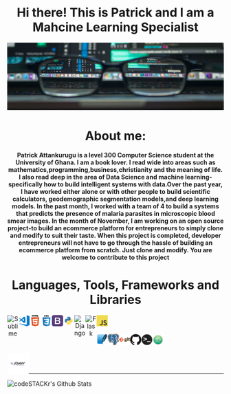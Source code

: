 <div align="center">

<h1>Hi there! This is Patrick and I am a Mahcine Learning Specialist</h1>

</div>

 

![alt text](ml~2.jpg)


<div align="center">

<h1>About me:</h1>

</div>

<div align="center">

<h4>
 <P>Patrick Attankurugu is a level 300 Computer Science student at the University of Ghana. I am a book lover. I read wide into areas such as mathematics,programming,business,christianity and the meaning of life. I also read deep in the area of Data Science and machine learning-specifically how to build intelligent systems with data.Over the past year, I have worked either alone or with other people to build scientific calculators, geodemographic segmentation models,and deep learning models. In the past month, I worked with a team of 4 to build a systems that predicts the presence of malaria parasites in microscopic blood smear images. In the month of November, I am working on an open source project-to build an ecommerce platform for entrepreneurs to simply clone and modify to suit their taste. When this project is completed, developer entrepreneurs will not have to go through the hassle of building an ecommerce platform from scratch. Just clone and modify. You are welcome to contribute to this project</P>

</h4>

</div>


</div>

<div align="center">

<h1>Languages, Tools, Frameworks and Libraries</h1>

</div>
<div align="center">

<img align="left" alt="Sublime" width="26px" src="https://duckduckgo.com/i/fb1795e6.png" />
<img align="left" alt="Visual Studio Code" width="26px" src="https://raw.githubusercontent.com/github/explore/80688e429a7d4ef2fca1e82350fe8e3517d3494d/topics/visual-studio-code/visual-studio-code.png" />
<img align="left" alt="HTML5" width="26px" src="https://raw.githubusercontent.com/github/explore/80688e429a7d4ef2fca1e82350fe8e3517d3494d/topics/html/html.png" />
<img align="left" alt="CSS3" width="26px" src="https://raw.githubusercontent.com/github/explore/80688e429a7d4ef2fca1e82350fe8e3517d3494d/topics/css/css.png" />
<img align="left" alt="Bootstrap" width="26px" src="https://raw.githubusercontent.com/github/explore/80688e429a7d4ef2fca1e82350fe8e3517d3494d/topics/bootstrap/bootstrap.png" />
<img align="left" alt="Python" width="26px" src="https://raw.githubusercontent.com/github/explore/80688e429a7d4ef2fca1e82350fe8e3517d3494d/topics/python/python.png" />
<img align="left" alt="Django" width="26px" src="https://avatars3.githubusercontent.com/u/27804?s=200&v=4" />
<img align="left" alt="Flask" width="26px" src="https://external-content.duckduckgo.com/iu/?u=https%3A%2F%2Ftse1.mm.bing.net%2Fth%3Fid%3DOIP.osnbrmpnqfKNC47fuvTToAHaHa%26pid%3DApi&f=1" />
<img align="left" alt="JavaScript" width="26px" src="https://raw.githubusercontent.com/github/explore/80688e429a7d4ef2fca1e82350fe8e3517d3494d/topics/javascript/javascript.png" />

<br />
<br />

<div style="margin-top:10px">
<img align="left" alt="SQLite" width="26px" src="https://raw.githubusercontent.com/github/explore/2d218e3aa252dc90eef269b34eeec1fbd15dc07e/topics/sqlite/sqlite.png" />
<img align="left" alt="PostgreSQL" width="26px" src="https://raw.githubusercontent.com/github/explore/80688e429a7d4ef2fca1e82350fe8e3517d3494d/topics/postgresql/postgresql.png" />
<img align="left" alt="Git" width="26px" src="https://raw.githubusercontent.com/github/explore/80688e429a7d4ef2fca1e82350fe8e3517d3494d/topics/git/git.png" />
<img align="left" alt="GitHub" width="26px" src="https://raw.githubusercontent.com/github/explore/78df643247d429f6cc873026c0622819ad797942/topics/github/github.png" />
<img align="left" alt="Terminal" width="26px" src="https://raw.githubusercontent.com/github/explore/80688e429a7d4ef2fca1e82350fe8e3517d3494d/topics/terminal/terminal.png" />
<img align="left" alt="Atom" width="26px" src="https://raw.githubusercontent.com/github/explore/80688e429a7d4ef2fca1e82350fe8e3517d3494d/topics/atom/atom.png" />
</div>

<br />
<br />


<div style="margin-top:10px">
<img align="left" alt="Jquery" width="50px" src="https://raw.githubusercontent.com/github/explore/80688e429a7d4ef2fca1e82350fe8e3517d3494d/topics/jquery/jquery.png" />

</div>

<br />
<br />
</div>

---

<img align="left" alt="codeSTACKr's Github Stats" src="https://github-readme-stats.vercel.app/api?username=PatrickAttankurugu&show_icons=true&hide_border=true&count_private=true" />

<br />
<br />


[website]: http://patrickattankurugu.github.io/
[linkedin]: https://www.linkedin.com/in/patrickattankurugu1/




